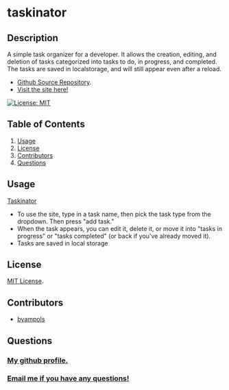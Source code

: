 # taskinator

## Description
A simple task organizer for a developer. It allows the creation, editing, and deletion of tasks categorized into tasks to do, in progress, and completed. The tasks are saved in localstorage, and will still appear even after a reload.

* [Github Source Repository](https://github.com/byampols/taskinator).
* [Visit the site here!](https://byampols.github.io/taskinator/)

[![License: MIT](https://img.shields.io/badge/License-MIT-yellow.svg)](https://opensource.org/licenses/MIT)

## Table of Contents
1. [Usage](#usage)
2. [License](#license)
3. [Contributors](#contributors)
4. [Questions](#questions)

## Usage

[Taskinator](/assets/images/screenshot.png)

* To use the site, type in a task name, then pick the task type from the dropdown. Then press "add task."
* When the task appears, you can edit it, delete it, or move it into "tasks in progress" or "tasks completed" (or back if you've already moved it).
* Tasks are saved in local storage

## License
[MIT License](https://opensource.org/licenses/MIT).

## Contributors
* [byampols](https://github.com/byampols)

## Questions
### [My github profile.](https://github.com/byampols)
### [Email me if you have any questions!](byampols@alumni.cmu.edu)
